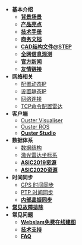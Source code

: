 - **基本介绍**
    - **[背景场景](/background)**
    - **[产品亮点](/highlights)**
    - **[技术手册](/catalog)**
    - **[商务文档](/doc)**
    - **[CAD结构文件@STEP](/cad)**
    - **[全网信息观测](https://io.oslidar.com/)**
    - **[官方新闻](https://ouster.com/press/)**
    - **[友情链接](/links)**
- **网络相关**
    - [配置动态IP](dhcp.md)
    - [设置静态IP](staticIP.md)
    - [网络连接](network.md)
    - [TCP命令配置雷达](tcpCommand.md)
- **客户端**
    - [Ouster Visualiser](OusterViz.md)
    - [Ouster ROS](OusterROS.md)
    - **[Ouster Studio](/OusterStudio)**
- **数据体系**
    - [数据结构](datastructure.md)
    - [激光雷达坐标系](coordinate.md)
    - **[ASIC2019资源](/asic2019)**
    - **[ASIC2020资源](/asic2020)**
- **时间同步**
    - [GPS 时间同步](syncGPS.md)
    - [PTP 时间同步](syncPTP.md)
    - **[内部晶振同步](/osc)**
- [**常见故障排除**](troubleshooting.md)
- **常见问题**
    - **[Webslam免费在线建图](/webslam)**
    - **[技术支持](https://ouster.atlassian.net/servicedesk/customer/portal/8/group/22/create/86)**
    - **[FAQ](/faq)**

